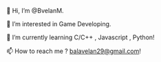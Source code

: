 👋 Hi, I’m @BvelanM.

👀 I’m interested in Game Developing.

🌱 I’m currently learning C/C++ , Javascript , Python!

📫 How to reach me ? balavelan29@gmail.com!

<!---
BvelanM/BvelanM is a ✨ special ✨ repository because its `README.md` (this file) appears on your GitHub profile.
You can click the Preview link to take a look at your changes.
--->
